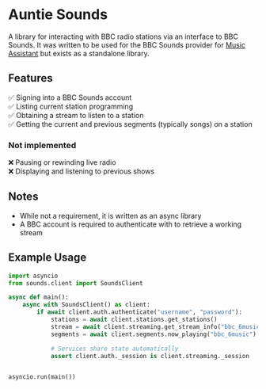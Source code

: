 # Auntie Sounds

A library for interacting with BBC radio stations via an interface to BBC Sounds. It was written to be used for the BBC Sounds provider for [Music Assistant](https://music-assistant.io/) but exists as a standalone library.

## Features

✅ Signing into a BBC Sounds account<br />
✅ Listing current station programming<br />
✅ Obtaining a stream to listen to a station<br />
✅ Getting the current and previous segments (typically songs) on a station

### Not implemented

❌ Pausing or rewinding live radio<br />
❌ Displaying and listening to previous shows

## Notes
- While not a requirement, it is written as an async library
- A BBC account is required to authenticate with to retrieve a working stream

## Example Usage

```python
import asyncio
from sounds.client import SoundsClient

async def main():
    async with SoundsClient() as client:
        if await client.auth.authenticate("username", "password"):
            stations = await client.stations.get_stations()
            stream = await client.streaming.get_stream_info("bbc_6music")
            segments = await client.segments.now_playing("bbc_6music")

            # Services share state automatically
            assert client.auth._session is client.streaming._session


asyncio.run(main())
```